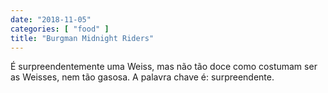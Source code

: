 ```yaml
---
date: "2018-11-05"
categories: [ "food" ]
title: "Burgman Midnight Riders"
---
```

É surpreendentemente uma Weiss, mas não tão doce como costumam ser as Weisses, nem tão gasosa. A palavra chave é: surpreendente.
